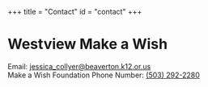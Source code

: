 +++
title = "Contact"
id = "contact"
+++

# Westview Make a Wish

Email: [jessica\_collyer@beaverton.k12.or.us](mailto:jessica_collyer@beaverton.k12.or.us)\
Make a Wish Foundation Phone Number: [(503) 292-2280](tel:+15032922280)
